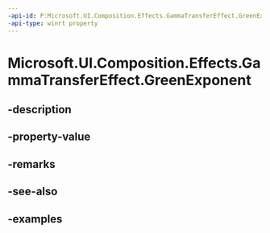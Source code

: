 ```yaml
---
-api-id: P:Microsoft.UI.Composition.Effects.GammaTransferEffect.GreenExponent
-api-type: winrt property
---
```


# Microsoft.UI.Composition.Effects.GammaTransferEffect.GreenExponent

<!--
public float GreenExponent { get; set; }
-->


## -description

## -property-value

## -remarks

## -see-also

## -examples


